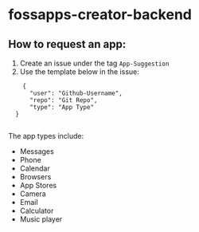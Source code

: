 # fossapps-creator-backend
## How to request an app:
1. Create an issue under the tag ```App-Suggestion```
2. Use the template below in the issue:

  ```
      {
        "user": "Github-Username",
        "repo": "Git Repo",
        "type": "App Type"
    }
    
  ```
The app types include:

* Messages
* Phone
* Calendar
* Browsers
* App Stores
* Camera
* Email
* Calculator
* Music player


